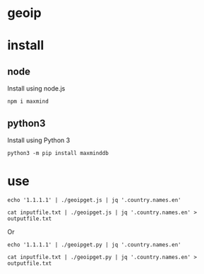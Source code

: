 # geoip

# install 

## node

Install using node.js

```
npm i maxmind
```

## python3

Install using Python 3

```
python3 -m pip install maxminddb
```

# use 

```
echo '1.1.1.1' | ./geoipget.js | jq '.country.names.en'
```

```
cat inputfile.txt | ./geoipget.js | jq '.country.names.en' > outputfile.txt
```

Or

```
echo '1.1.1.1' | ./geoipget.py | jq '.country.names.en'
```

```
cat inputfile.txt | ./geoipget.py | jq '.country.names.en' > outputfile.txt
```
